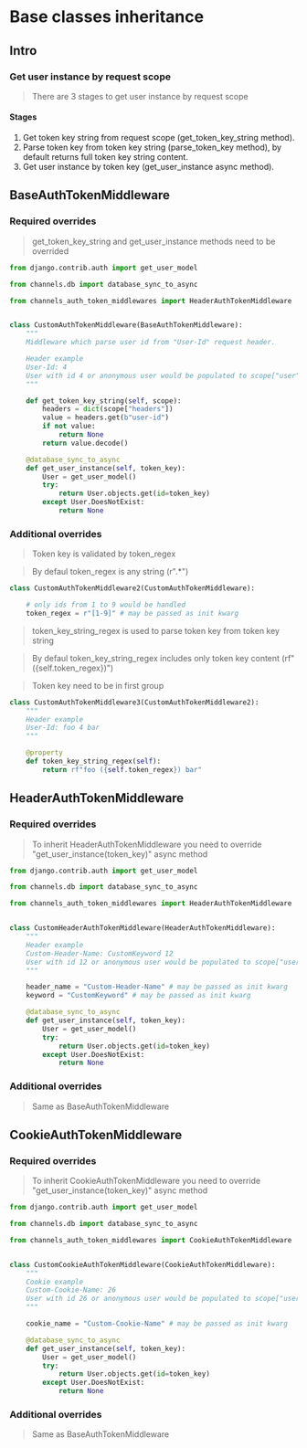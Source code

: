 # Base classes inheritance


## Intro

### Get user instance by request scope
> There are 3 stages to get user instance by request scope

#### Stages
1. Get token key string from request scope (get_token_key_string method).
2. Parse token key from token key string (parse_token_key method), by default returns full token key string content.
3. Get user instance by token key (get_user_instance async method).


## BaseAuthTokenMiddleware

### Required overrides

> get_token_key_string and get_user_instance methods need to be overrided

```python
from django.contrib.auth import get_user_model

from channels.db import database_sync_to_async

from channels_auth_token_middlewares import HeaderAuthTokenMiddleware


class CustomAuthTokenMiddleware(BaseAuthTokenMiddleware):
    """
    Middleware which parse user id from "User-Id" request header.

    Header example
    User-Id: 4
    User with id 4 or anonymous user would be populated to scope["user"].
    """

    def get_token_key_string(self, scope):
        headers = dict(scope["headers"])
        value = headers.get(b"user-id")
        if not value:
            return None
        return value.decode()

    @database_sync_to_async
    def get_user_instance(self, token_key):
        User = get_user_model()
        try:
            return User.objects.get(id=token_key)
        except User.DoesNotExist:
            return None
```

### Additional overrides

> Token key is validated by token_regex

> By defaul token_regex is any string (r".*")

```python
class CustomAuthTokenMiddleware2(CustomAuthTokenMiddleware):

    # only ids from 1 to 9 would be handled
    token_regex = r"[1-9]" # may be passed as init kwarg
```

> token_key_string_regex is used to parse token key from token key string

> By defaul token_key_string_regex includes only token key content (rf"({self.token_regex})")

> Token key need to be in first group


```python
class CustomAuthTokenMiddleware3(CustomAuthTokenMiddleware2):
    """
    Header example
    User-Id: foo 4 bar
    """

    @property
    def token_key_string_regex(self):
        return rf"foo ({self.token_regex}) bar"
```


## HeaderAuthTokenMiddleware

### Required overrides

> To inherit HeaderAuthTokenMiddleware you need to override "get_user_instance(token_key)" async method

```python
from django.contrib.auth import get_user_model

from channels.db import database_sync_to_async

from channels_auth_token_middlewares import HeaderAuthTokenMiddleware


class CustomHeaderAuthTokenMiddleware(HeaderAuthTokenMiddleware):
    """
    Header example
    Custom-Header-Name: CustomKeyword 12
    User with id 12 or anonymous user would be populated to scope["user"].
    """

    header_name = "Custom-Header-Name" # may be passed as init kwarg
    keyword = "CustomKeyword" # may be passed as init kwarg

    @database_sync_to_async
    def get_user_instance(self, token_key):
        User = get_user_model()
        try:
            return User.objects.get(id=token_key)
        except User.DoesNotExist:
            return None
```

### Additional overrides

> Same as BaseAuthTokenMiddleware


## CookieAuthTokenMiddleware

### Required overrides

> To inherit CookieAuthTokenMiddleware you need to override "get_user_instance(token_key)" async method

```python
from django.contrib.auth import get_user_model

from channels.db import database_sync_to_async

from channels_auth_token_middlewares import CookieAuthTokenMiddleware


class CustomCookieAuthTokenMiddleware(CookieAuthTokenMiddleware):
    """
    Cookie example
    Custom-Cookie-Name: 26
    User with id 26 or anonymous user would be populated to scope["user"].
    """

    cookie_name = "Custom-Cookie-Name" # may be passed as init kwarg

    @database_sync_to_async
    def get_user_instance(self, token_key):
        User = get_user_model()
        try:
            return User.objects.get(id=token_key)
        except User.DoesNotExist:
            return None
```

### Additional overrides

> Same as BaseAuthTokenMiddleware
